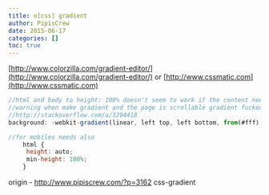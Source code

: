 ```yaml
---
title: o[css] gradient
author: PipisCrew
date: 2015-06-17
categories: []
toc: true
---
```


[http://www.colorzilla.com/gradient-editor/](http://www.colorzilla.com/gradient-editor/)
or
[http://www.cssmatic.com](http://www.cssmatic.com)

```js
//html and body to height: 100% doesn't seem to work if the content needs to scroll.
//warning when make gradient and the page is scrollable gradient fucked up, simple add fixed at the end of each line.
//http://stackoverflow.com/a/3294418
background: -webkit-gradient(linear, left top, left bottom, from(#fff), to(#cbccc8)) fixed;

//for mobiles needs also 
 	html {
     height: auto;
     min-height: 100%;
  	}
```

origin - http://www.pipiscrew.com/?p=3162 css-gradient